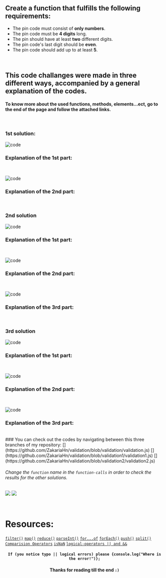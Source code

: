 ## Create a function that fulfills the following requirements:
* The pin code must consist of **only numbers**.
* The pin code must be **4 digits** long.
* The pin should have at least **two** different digits.
* The pin code's last digit should be **even**.
* The pin code should add up to at least **5**.
<br>

## This code challanges were made in three different ways, accompanied by a general explanation of the codes.

#### To know more about the used functions, methods, elements...ect, go to the end of the page and follow the attached links.

<br>

### 1st solution:
![code](https://github.com/ZakariaHn/validation/blob/master/Images/validation/va1.png)
### Explanation of the 1st part:

<br>

![code](https://github.com/ZakariaHn/validation/blob/master/Images/validation/val2.png)
### Explanation of the 2nd part:

<br>

### 2nd solution
![code](https://github.com/ZakariaHn/validation/blob/master/Images/validation2/val11.png)
### Explanation of the 1st part:

<br>

![code](https://github.com/ZakariaHn/validation/blob/master/Images/validation2/val22.png)
### Explanation of the 2nd part:

<br>

![code](https://github.com/ZakariaHn/validation/blob/master/Images/validation2/val33.png)
### Explanation of the 3rd part:

<br>

### 3rd solution
![code](https://github.com/ZakariaHn/validation/blob/master/Images/validation3/val111.png)
### Explanation of the 1st part:

<br>

![code](https://github.com/ZakariaHn/validation/blob/master/Images/validation3/val222.png)
### Explanation of the 2nd part:

<br>

![code](https://github.com/ZakariaHn/validation/blob/master/Images/validation3/val333.png)
### Explanation of the 3rd part:

<br>
### You can check out the codes by navigating between this three branches of my repository: 
[](https://github.com/ZakariaHn/validation/blob/validation/validation.js) 
[](https://github.com/ZakariaHn/validation/blob/validation1/validation1.js) 
[](https://github.com/ZakariaHn/validation/blob/validation2/validation2.js)

###### Change the `function` name in the `function-calls` in order to check the results for the other solutions.
![](https://github.com/ZakariaHn/validation/blob/master/Images/consolLogValidPin.png)
![](https://github.com/ZakariaHn/validation/blob/master/Images/resultValidPin.png)

<br>

# Resources:
[`filter()`](https://developer.mozilla.org/de/docs/Web/JavaScript/Reference/Global_Objects/Array/filter) 
[`map()`](https://developer.mozilla.org/de/docs/Web/JavaScript/Reference/Global_Objects/Map) 
[`reduce()`](https://developer.mozilla.org/en-US/docs/Web/JavaScript/Reference/Global_Objects/Array/Reduce) 
[`parseInt()`](https://developer.mozilla.org/de/docs/Web/JavaScript/Reference/Global_Objects/parseInt) 
[`for...of`](https://developer.mozilla.org/en-US/docs/Web/JavaScript/Reference/Statements/for...of) 
[`forEach()`](https://developer.mozilla.org/de/docs/Web/JavaScript/Reference/Global_Objects/Array/forEach) 
[`push()`](https://developer.mozilla.org/en-US/docs/Web/JavaScript/Reference/Global_Objects/Array/push) 
[`split()`](https://developer.mozilla.org/en-US/docs/Web/JavaScript/Reference/Global_Objects/String/split) 
[`Comparision Operators`](https://developer.mozilla.org/en-US/docs/Web/JavaScript/Guide/Expressions_and_Operators#Comparison) 
[`isNaN`](https://developer.mozilla.org/en-US/docs/Web/JavaScript/Reference/Global_Objects/isNaN) 
[`logical-operators || and &&`](https://developer.mozilla.org/en-US/docs/Web/JavaScript/Reference/Operators/Logical_Operators)

#### <p align = "center">`If (you notice typo || logical errors) please {console.log("Where is the error!")};`</p>
#### <p align = "center">Thanks for reading till the end `:)` </p>
